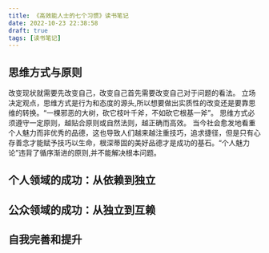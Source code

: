 ```yaml
---
title: 《高效能人士的七个习惯》读书笔记
date: 2022-10-23 22:38:58
draft: true
tags: [读书笔记]
---
```


## 思维方式与原则
改变现状就需要先改变自己，改变自己首先需要改变自己对于问题的看法。
立场决定观点，思维方式是行为和态度的源头,所以想要做出实质性的改变还是要靠思维的转换。“一棵邪恶的大树，砍它枝叶千斧，不如砍它根基一斧”。
思维方式必须遵守一定原则，越贴合原则或自然法则，越正确而高效。
当今社会愈发地看重个人魅力而非优秀的品德，这也导致人们越来越注重技巧，追求捷径，但是只有心存善念才能赋予技巧以生命，根深蒂固的美好品德才是成功的基石。“个人魅力论”违背了循序渐进的原则,并不能解决根本问题。

## 个人领域的成功：从依赖到独立

## 公众领域的成功：从独立到互赖

## 自我完善和提升